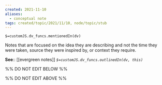 ```yaml
---
created: 2021-11-10
aliases:
  - conceptual note
tags: created/topic/2021/11/10, node/topic/stub
---
```

`$=customJS.dv_funcs.mentionedIn(dv)`

Notes that are focused on the idea they are describing and not the time they were taken, source they were inspired by, or context they require.

**See**:: [[evergreen notes]]
*`$=customJS.dv_funcs.outlinedIn(dv, this)`*

%% DO NOT EDIT BELOW %%

%% DO NOT EDIT ABOVE %%
